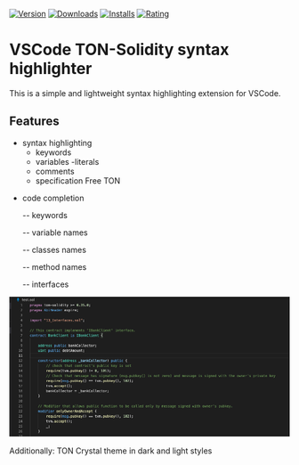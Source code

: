 [![Version](https://vsmarketplacebadge.apphb.com/version/Timuchen.ton-solidity.svg)](https://marketplace.visualstudio.com/items?itemName=Timuchen.ton-solidity) [![Downloads](https://vsmarketplacebadge.apphb.com/downloads/Timuchen.ton-solidity.svg)](https://marketplace.visualstudio.com/items?itemName=Timuchen.ton-solidity) [![Installs](https://vsmarketplacebadge.apphb.com/installs/Timuchen.ton-solidity.svg)](https://marketplace.visualstudio.com/items?itemName=Timuchen.ton-solidity) [![Rating](https://vsmarketplacebadge.apphb.com/rating-star/Timuchen.ton-solidity.svg)](https://marketplace.visualstudio.com/items?itemName=Timuchen.ton-solidity#review-details)

# VSCode TON-Solidity syntax highlighter

This is a simple and lightweight syntax highlighting extension for VSCode.

## Features

- syntax highlighting
  - keywords
  - variables
    -literals
  - comments
  - specification Free TON

* code completion

  -- keywords

  -- variable names

  -- classes names

  -- method names

  -- interfaces

![Screenshot](images/0000000000001.png)

Additionally:
TON Crystal theme in dark and light styles
